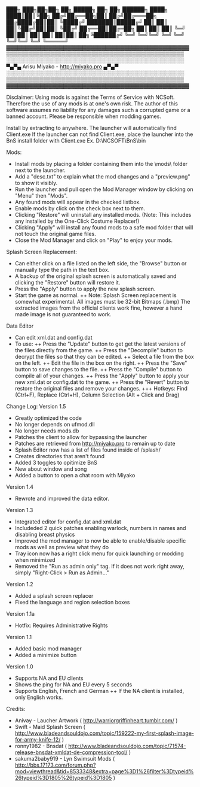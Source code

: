 ███╗   ███╗██╗██╗   ██╗ █████╗ ██╗  ██╗ ██████╗ 
████╗ ████║██║╚██╗ ██╔╝██╔══██╗██║ ██╔╝██╔═══██╗
██╔████╔██║██║ ╚████╔╝ ███████║█████╔╝ ██║   ██║
██║╚██╔╝██║██║  ╚██╔╝  ██╔══██║██╔═██╗ ██║   ██║
██║ ╚═╝ ██║██║   ██║   ██║  ██║██║  ██╗╚██████╔╝
╚═╝     ╚═╝╚═╝   ╚═╝   ╚═╝  ╚═╝╚═╝  ╚═╝ ╚═════╝
▓▓▓▓▓▓▓▓▓▓▓▓▓▓▓▓▓▓▓▓▓▓▓▓▓▓▓▓▓▓▓▓▓▓▓▓▓▓▓▓▓▓▓▓▓▓▓▓
▒▒▒▒▒▒▒▒▒▒▒▒▒▒▒▒▒▒▒▒▒▒▒▒▒▒▒▒▒▒▒▒▒▒▒▒▒▒▒▒▒▒▒▒▒▒▒▒
░░░░░░░░░░░░░░░░░░░░░░░░░░░░░░░░░░░░░░░░░░░░░░░░
▀▄▀▄    Arisu Miyako - http://miyako.pro    ▄▀▄▀
░░░░░░░░░░░░░░░░░░░░░░░░░░░░░░░░░░░░░░░░░░░░░░░░
▒▒▒▒▒▒▒▒▒▒▒▒▒▒▒▒▒▒▒▒▒▒▒▒▒▒▒▒▒▒▒▒▒▒▒▒▒▒▒▒▒▒▒▒▒▒▒▒
▓▓▓▓▓▓▓▓▓▓▓▓▓▓▓▓▓▓▓▓▓▓▓▓▓▓▓▓▓▓▓▓▓▓▓▓▓▓▓▓▓▓▓▓▓▓▓▓

Disclaimer: Using mods is against the Terms of Service with NCSoft. Therefore the use of any mods is at one's own risk. The author of this software assumes no liability for any damages such a corrupted game or a banned account. Please be responsible when modding games.

Install by extracting to anywhere. The launcher will automatically find Client.exe
If the launcher can not find Client.exe, place the launcher into the BnS install folder with Client.exe
Ex. D:\NCSOFT\BnS\bin

Mods:
+ Install mods by placing a folder containing them into the \mods\ folder next to the launcher.
+ Add a "desc.txt" to explain what the mod changes and a "preview.png" to show it visibly.
+ Run the launcher and pull open the Mod Manager window by clicking on "Menu" then "Mods".
+ Any found mods will appear in the checked listbox.
+ Enable mods by click on the check box next to them.
+ Clicking "Restore" will uninstall any installed mods. (Note: This includes any installed by the One-Click Costume Replacer!)
+ Clicking "Apply" will install any found mods to a safe mod folder that will not touch the original game files.
+ Close the Mod Manager and click on "Play" to enjoy your mods.

Splash Screen Replacement:
+ Can either click on a file listed on the left side, the "Browse" button or manually type the path in the text box.
+ A backup of the original splash screen is automatically saved and clicking the "Restore" button will restore it.
+ Press the "Apply" button to apply the new splash screen.
+ Start the game as normal.
++ Note: Splash Screen replacement is somewhat experimental. All images must be 32-bit Bitmaps (.bmp) The extracted images from the official clients work fine, however a hand made image is not guaranteed to work.

Data Editor
+ Can edit xml.dat and config.dat
+ To use:
++ Press the "Update" button to get get the latest versions of the files directly from the game.
++ Press the "Decompile" button to decrypt the files so that they can be edited.
++ Select a file from the box on the left.
++ Edit the file in the box on the right.
++ Press the "Save" button to save changes to the file.
++ Press the "Compile" button to compile all of your changes.
++ Press the "Apply" button to apply your new xml.dat or config.dat to the game.
++ Press the "Revert" button to restore the original files and remove your changes.
+++ Hotkeys: Find (Ctrl+F), Replace (Ctrl+H), Column Selection (Alt + Click and Drag)

Change Log:
Version 1.5
+ Greatly optimized the code
+ No longer depends on ufmod.dll
+ No longer needs mods.db
+ Patches the client to allow for bypassing the launcher
+ Patches are retrieved from http://miyako.pro to remain up to date
+ Splash Editor now has a list of files found inside of /splash/
+ Creates directories that aren't found
+ Added 3 toggles to opitimize BnS
+ New about window and song
+ Added a button to open a chat room with Miyako

Version 1.4
+ Rewrote and improved the data editor.

Version 1.3
+ Integrated editor for config.dat and xml.dat
+ Includeded 2 quick patches enabling warlock, numbers in names and disabling breast physics
+ Improved the mod manager to now be able to enable/disable specific mods as well as preview what they do
+ Tray icon now has a right click menu for quick launching or modding when minimized
+ Removed the "Run as admin only" tag. If it does not work right away, simply "Right-Click > Run as Admin..."

Version 1.2
+ Added a splash screen replacer
+ Fixed the language and region selection boxes

Version 1.1a
+ Hotfix: Requires Administrative Rights

Version 1.1
+ Added basic mod manager
+ Added a minimize button

Version 1.0
+ Supports NA and EU clients
+ Shows the ping for NA and EU every 5 seconds
+ Supports English, French and German
++ If the NA client is installed, only English works.

Credits:
+ Anivay - Laucher Artwork ( http://warriorgriffinheart.tumblr.com/ )
+ Swift - Maid Splash Screen ( http://www.bladeandsouldojo.com/topic/159222-my-first-splash-image-for-army-knife-12/ )
+ ronny1982 - Bnsdat ( http://www.bladeandsouldojo.com/topic/71574-release-bnsdat-xmldat-de-compression-tool/ )
+ sakuma2baby919 - Lyn Swimsuit Mods ( http://bbs.17173.com/forum.php?mod=viewthread&tid=8533348&extra=page%3D1%26filter%3Dtypeid%26typeid%3D1805%26typeid%3D1805 )
